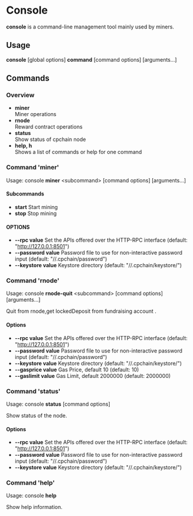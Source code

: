 # Console
**console** is a command-line management tool mainly used by miners.  

## Usage
**console**  [global options] **command** [command options] [arguments...] 

## Commands
### Overview
- **miner**    
Miner operations
- **rnode**   
Reward contract operations
- **status**      
Show status of cpchain node
- **help, h**    
Shows a list of commands or help for one command

### Command 'miner'
Usage: console **miner** <subcommand\> [command options] [arguments...]

#### Subcommands
- **start**  Start mining
- **stop**   Stop mining

#### OPTIONS
- **--rpc value**       Set the APIs offered over the HTTP-RPC interface (default: "http://127.0.0.1:8501")
- **--password value**  Password file to use for non-interactive password input (default: "/<home path>/.cpchain/password")
- **--keystore value**  Keystore directory (default: "/<home path>/.cpchain/keystore/")
   

### Command 'rnode'
Usage: console **rnode-quit** <subcommand\> [command options] [arguments...]
 
Quit from rnode,get lockedDeposit from fundraising account .

#### Options
- **--rpc value**       Set the APIs offered over the HTTP-RPC interface (default: "http://127.0.0.1:8501")
- **--password value**  Password file to use for non-interactive password input (default: "/<home path>/.cpchain/password")
- **--keystore value**  Keystore directory (default: "/<home path>/.cpchain/keystore/")
- **--gasprice value**  Gas Price, default 10 (default: 10)
- **--gaslimit value**  Gas Limit, default 2000000 (default: 2000000)

### Command 'status'
Usage: console **status** [command options]

Show status of the node.

#### Options
- **--rpc value**       Set the APIs offered over the HTTP-RPC interface (default: "http://127.0.0.1:8501")
- **--password value**  Password file to use for non-interactive password input (default: "/<home path>/.cpchain/password")
- **--keystore value**  Keystore directory (default: "/<home path>/.cpchain/keystore/")

### Command 'help'
Usage: console **help** 

Show help information.